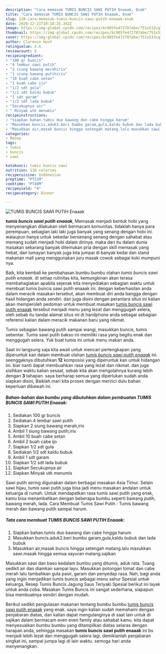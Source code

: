 ```yaml
---
description: "Cara memasak TUMIS BUNCIS SAWI PUTIH Enaaak, Enak"
title: "Cara memasak TUMIS BUNCIS SAWI PUTIH Enaaak, Enak"
slug: 120-cara-memasak-tumis-buncis-sawi-putih-enaaak-enak
date: 2020-12-21T18:18:25.342Z
image: https://img-global.cpcdn.com/recipes/bc905fe472787abe/751x532cq70/tumis-buncis-sawi-putih-enaaak-foto-resep-utama.jpg
thumbnail: https://img-global.cpcdn.com/recipes/bc905fe472787abe/751x532cq70/tumis-buncis-sawi-putih-enaaak-foto-resep-utama.jpg
cover: https://img-global.cpcdn.com/recipes/bc905fe472787abe/751x532cq70/tumis-buncis-sawi-putih-enaaak-foto-resep-utama.jpg
author: Clarence Hunt
ratingvalue: 3.6
reviewcount: 9
recipeingredient:
- "100 gr buncis"
- "4 lembar sawi putih"
- "2 siung bawang merahiris"
- "1 siung bawang putihiris"
- "10 buah cabe setan"
- "2 buah cabe ijo"
- "1/2 sdt gula"
- "1/2 sdt kaldu bubuk"
- "1 sdt garam"
- "1/2 sdt lada bubuk"
- "Secukupnya air"
- " Minyak utk menumis"
recipeinstructions:
- "Siapkan bahan.tumis duo bawang dan cabe hingga harum"
- "Masukkan buncis.aduk2.beri bumbu garam,gula,kaldu bubuk dan lada bubuk"
- "Masukkan air,masak buncis hingga setengah matang.lalu masukkan sawi.masak hingga semua sayuran matang.sajikan"
categories:
- Resep
tags:
- tumis
- buncis
- sawi

katakunci: tumis buncis sawi 
nutrition: 118 calories
recipecuisine: Indonesian
preptime: "PT21M"
cooktime: "PT48M"
recipeyield: "4"
recipecategory: Dinner

---
```



![TUMIS BUNCIS SAWI PUTIH Enaaak](https://img-global.cpcdn.com/recipes/bc905fe472787abe/751x532cq70/tumis-buncis-sawi-putih-enaaak-foto-resep-utama.jpg)

<b><i>tumis buncis sawi putih enaaak</i></b>, Memasak menjadi bentuk hobi yang menyenangkan dilakukan oleh bermacam komunitas. tidaklah hanya para perempuan, sebagian laki laki juga banyak yang senang dengan hobi ini. walaupun hanya untuk sekedar bersenang senang dengan sahabat atau memang sudah menjadi hobi dalam dirinya. maka dari itu dalam dunia masakan sekarang banyak ditemukan pria dengan skill memasak yang hebat, dan lumayan banyak juga kita jumpai di banyak kedai dan stand makanan mall yang menggunakan juru masak cowok sebagai koki mumpuni nya.

Baik, kita kembali ke pembahasan bumbu bumbu olahan <i>tumis buncis sawi putih enaaak</i>. di setiap rutinitas kita, kemungkinan akan terasa membahagiakan apabila sejenak kita menyediakan sebagian waktu untuk membuat tumis buncis sawi putih enaaak ini. dengan keberhasilan anda dalam meracik masakan tersebut, akan membuat diri anda bangga dengan hasil hidangan anda sendiri. dan juga disini dengan perantara situs ini kalian akan memperoleh pedoman untuk membuat masakan <u>tumis buncis sawi putih enaaak</u> tersebut menjadi menu yang lezat dan menggugah selera, oleh sebab itu tandai alamat situs ini di handphone anda sebagai sebagian referensi kalian dalam meracik makanan baru yang nikmat.

Tumis sebagian bawang putih sampai wangi, masukkan buncis, tumis sebentar. Tumis sawi putih bakso ini memiliki rasa yang begitu enak dan menggugah selera. Yuk buat tumis ini untuk menu makan anda.


Saat ini langsung saja kita awali untuk mencari perlengkapan yang diperuntuk kan dalam membuat olahan <u><i>tumis buncis sawi putih enaaak</i></u> ini. seenggaknya dibutuhkan <b>12</b> komposisi yang diperuntuk kan untuk hidangan ini. biar nanti dapat membuahkan rasa yang lezat dan nikmat. dan juga sisihkan waktu kalian sesaat, sebab kita akan mengolahnya kurang lebih dengan <b>3</b> tahapan. saya berharap semua yang diperlukan sudah anda siapkan disini, Baiklah mari kita proses dengan merinci dulu bahan keperluan dibawah ini.

<!--inarticleads1-->

##### Bahan-bahan dan bumbu yang dibutuhkan dalam pembuatan TUMIS BUNCIS SAWI PUTIH Enaaak:

1. Sediakan 100 gr buncis
1. Sediakan 4 lembar sawi putih
1. Siapkan 2 siung bawang merah,iris
1. Ambil 1 siung bawang putih,iris
1. Ambil 10 buah cabe setan
1. Ambil 2 buah cabe ijo
1. Siapkan 1/2 sdt gula
1. Sediakan 1/2 sdt kaldu bubuk
1. Ambil 1 sdt garam
1. Siapkan 1/2 sdt lada bubuk
1. Siapkan Secukupnya air
1. Siapkan  Minyak utk menumis


Sawi putih sering digunakan dalam berbagai masakan Asia Timur. Selain sawi hijau, tumis sawi putih juga bisa jadi menu masakan andalan untuk keluarga di rumah. Untuk mendapatkan rasa tumis sawi putih yang enak, kamu bisa menambahkan dengan beberapa bumbu seperti bawang putih, bawang merah, lada. Cara Membuat Tumis Sawi Putih : Tumis bawang merah dan bawang putih sampai harum. 

<!--inarticleads2-->

##### Tata cara membuat TUMIS BUNCIS SAWI PUTIH Enaaak:

1. Siapkan bahan.tumis duo bawang dan cabe hingga harum
1. Masukkan buncis.aduk2.beri bumbu garam,gula,kaldu bubuk dan lada bubuk
1. Masukkan air,masak buncis hingga setengah matang.lalu masukkan sawi.masak hingga semua sayuran matang.sajikan


Masukkan sawi dan baso kedalam bumbu yang ditumis, aduk rata. Tuang sedikit air dan diamkan sampai layu. Masukkan potongan tomat dan cabe merah lalu tambahkan gula pasir, garam dan penyedap rasa. Nah, bagi anda yang ingin menjadikan tumis buncis sebagai menu sahur Spesial untuk keluarga, Resep Tumis Buncis Jagung Saus Teriyaki Spesial berikut ini layak untuk anda coba. Masakan Tumis Buncis ini sangat sederhana, siapapun bisa membuatnya sendiri dengan mudah. 

Berikut sedikit pengulasan makanan tentang bumbu bumbu <u>tumis buncis sawi putih enaaak</u> yang enak. saya ingin kalian sudah memahami dengan penjabaran diatas, dan kalian dapat mengulanginya di saat lain untuk di sajikan dalam bermacam even even family atau sahabat kamu. kita dapat menyesuaikan bumbu bumbu yang ditampilkan diatas selaras dengan harapan anda, sehingga masakan <b>tumis buncis sawi putih enaaak</b> ini bs menjadi lebih lezat dan menggugah selera lagi. demikianlah penjabaran singkat ini, sampai jumpa lagi di lain waktu. semoga hari anda menyenangkan.
